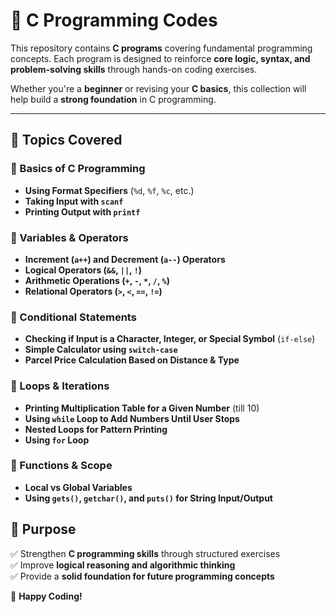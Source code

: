 # 📂 C Programming Codes  
This repository contains **C programs** covering fundamental programming concepts. Each program is designed to reinforce **core logic, syntax, and problem-solving skills** through hands-on coding exercises.  

Whether you're a **beginner** or revising your **C basics**, this collection will help build a **strong foundation** in C programming.  

---

## 📝 Topics Covered  

### 🔹 Basics of C Programming  
- **Using Format Specifiers** (`%d`, `%f`, `%c`, etc.)  
- **Taking Input with `scanf`**  
- **Printing Output with `printf`**  

### 🔹 Variables & Operators  
- **Increment (`a++`) and Decrement (`a--`) Operators**  
- **Logical Operators (`&&`, `||`, `!`)**  
- **Arithmetic Operations (`+`, `-`, `*`, `/`, `%`)**  
- **Relational Operators (`>`, `<`, `==`, `!=`)**  

### 🔹 Conditional Statements  
- **Checking if Input is a Character, Integer, or Special Symbol** (`if-else`)  
- **Simple Calculator using `switch-case`**  
- **Parcel Price Calculation Based on Distance & Type**  

### 🔹 Loops & Iterations  
- **Printing Multiplication Table for a Given Number** (till 10)  
- **Using `while` Loop to Add Numbers Until User Stops**  
- **Nested Loops for Pattern Printing**
- **Using `for` Loop**

### 🔹 Functions & Scope  
- **Local vs Global Variables**  
- **Using `gets()`, `getchar()`, and `puts()` for String Input/Output**   

## 🎯 Purpose  
✅ Strengthen **C programming skills** through structured exercises  
✅ Improve **logical reasoning and algorithmic thinking**  
✅ Provide a **solid foundation for future programming concepts**  

🚀 **Happy Coding!**  
